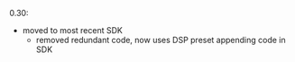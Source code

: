 0.30:
* moved to most recent SDK 
  - removed redundant code, now uses DSP preset appending code in SDK